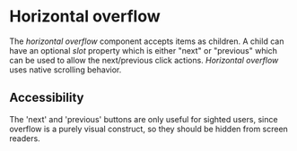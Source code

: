 # Horizontal overflow
The *horizontal overflow* component accepts items as children. A child can have an optional *slot* property which is either "next" or "previous" which can be used to allow the next/previous click actions. *Horizontal overflow* uses native scrolling behavior.

## Accessibility
The 'next' and 'previous' buttons are only useful for sighted users, since overflow is a purely visual construct, so they should be hidden from screen readers.